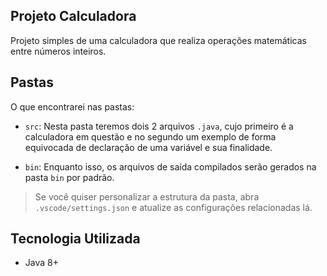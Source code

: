 ## Projeto Calculadora

Projeto simples de uma calculadora que realiza operações matemáticas entre números inteiros.

## Pastas

O que encontrarei nas pastas:

- `src`: Nesta pasta teremos dois 2 arquivos `.java`, cujo primeiro é a calculadora em questão e no segundo um exemplo de forma
equivocada de declaração de uma variável e sua finalidade.

 - `bin`: Enquanto isso, os arquivos de saída compilados serão gerados na pasta `bin` por padrão.

> Se você quiser personalizar a estrutura da pasta, abra `.vscode/settings.json` e atualize as configurações relacionadas lá.

## Tecnologia Utilizada
 - Java 8+


